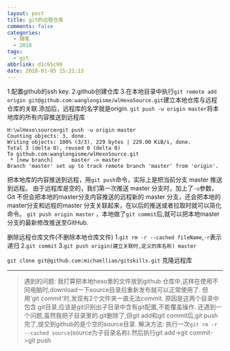 ```yaml
---
layout: post
title: git的远程仓库
comments: false
categories:
  - 随笔
  - 2018
tags:
  - git
abbrlink: d1c65c99
date: 2018-01-05 15:21:13
---
```


1.配置github的ssh key.
2.github创建仓库
3.在本地目录中执行`git remote add origin git@github.com:wanglongisme/wlHexoSource.git`建立本地仓库与远程仓库的关联.添加后，远程库的名字就是origin.
`git push -u origin master`将本地库的所有内容推送到远程库
```
H:\wlHexo\source>git push -u origin master
Counting objects: 3, done.
Writing objects: 100% (3/3), 229 bytes | 229.00 KiB/s, done.
Total 3 (delta 0), reused 0 (delta 0)
To github.com:wanglongisme/wlHexoSource.git
 * [new branch]      master -> master
Branch 'master' set up to track remote branch 'master' from 'origin'.
```
把本地库的内容推送到远程，用`git push`命令，实际上是把当前分支 master 推送到远程。
由于远程库是空的，我们第一次推送 master 分支时，加上了`-u`参数，Git 不但会把本地的master分支内容推送的远程新的 master 分支，还会把本地的master分支和远程的master 分支关联起来，在以后的推送或者拉取时就可以简化命令。
`git push origin master` ，本地做了`git commit`后,就可以把本地master分支的最新修改推送至GitHub.

删除远程仓库文件(不删除本地仓库文件)
1.`git rm -r --cached fileName`,`-r`表示递归
2.`git commit`
3.`git push origin(建立关联时,定义的库名称) master`

`git clone git@github.com:michaelliao/gitskills.git` 克隆远程库

---
>遇到的问题:
>我打算把本地hexo里的文件放到github 仓库中,这样在使用不同电脑时,download一下source目录后重新发布就可以正常使用了.
>但用'git commit'时,发现有2个文件夹一直无法commit.
>原因是这两个目录中包含.git目录,应该是git识别出子目录中含有git配置,不能覆盖操作. 
还遇到一个问题,虽然我把子目录里的.git删除了,但git add和git commit后,git push完了,提交到github的是个空的source目录.
解决方法: 执行一次`git rm -r --cached source`(source为子目录名称).然后执行git add->git commit->git push

